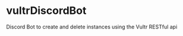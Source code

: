 # vultrDiscordBot
Discord Bot to create and delete instances using the Vultr RESTful api


[](https://img.shields.io/github/license/naseif/vultrDiscordBot?style=for-the-badge)

